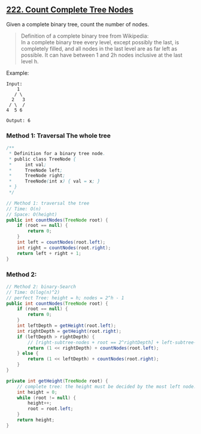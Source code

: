 ## [222. Count Complete Tree Nodes](https://leetcode.com/problems/count-complete-tree-nodes/)

Given a complete binary tree, count the number of nodes.

>Definition of a complete binary tree from Wikipedia:  
In a complete binary tree every level, except possibly the last, is completely filled, and all nodes in the last level are as far left as possible. It can have between 1 and 2h nodes inclusive at the last level h.

Example:
```
Input: 
    1
   / \
  2   3
 / \  /
4  5 6

Output: 6
```

### Method 1: Traversal The whole tree
```java
/**
 * Definition for a binary tree node.
 * public class TreeNode {
 *     int val;
 *     TreeNode left;
 *     TreeNode right;
 *     TreeNode(int x) { val = x; }
 * }
 */

// Method 1: traversal the tree
// Time: O(n)
// Space: O(height)
public int countNodes(TreeNode root) {
    if (root == null) {
        return 0;
    }
    int left = countNodes(root.left);
    int right = countNodes(root.right);
    return left + right + 1;
}

```

### Method 2: 
```java
// Method 2: binary-Search
// Time: O(log(n)^2)
// perfect Tree: height = h; nodes = 2^h - 1
public int countNodes(TreeNode root) {
    if (root == null) {
        return 0;
    }
    int leftDepth = getHeight(root.left);
    int rightDepth = getHeight(root.right);
    if (leftDepth > rightDepth) {
        // [right-subtree-nodes + root == 2^rightDepth] + left-subtree-nodes
        return (1 << rightDepth) + countNodes(root.left);
    } else {
        return (1 << leftDepth) + countNodes(root.right);
    }
}

private int getHeight(TreeNode root) {
    // complete tree: the height must be decided by the most left node!
    int height = 0;
    while (root != null) {
        height++;
        root = root.left;
    }
    return height;
}
```